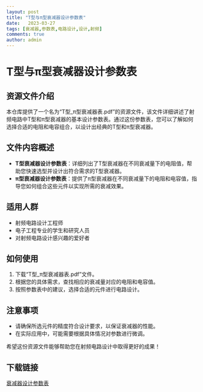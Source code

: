 ```yaml
---
layout: post
title: "T型与π型衰减器设计参数表"
date:   2023-03-27
tags: [衰减器,参数表,电路设计,设计,射频]
comments: true
author: admin
---
```

# T型与π型衰减器设计参数表

## 资源文件介绍

本仓库提供了一个名为“T型_π型衰减器表.pdf”的资源文件，该文件详细讲述了射频电路中T型和π型衰减器的基本设计参数表。通过这份参数表，您可以了解如何选择合适的电阻和电容组合，以设计出经典的T型和π型衰减器。

## 文件内容概述

- **T型衰减器设计参数表**：详细列出了T型衰减器在不同衰减量下的电阻值，帮助您快速选型并设计出符合需求的T型衰减器。
- **π型衰减器设计参数表**：提供了π型衰减器在不同衰减量下的电阻和电容值，指导您如何组合这些元件以实现所需的衰减效果。

## 适用人群

- 射频电路设计工程师
- 电子工程专业的学生和研究人员
- 对射频电路设计感兴趣的爱好者

## 如何使用

1. 下载“T型_π型衰减器表.pdf”文件。
2. 根据您的具体需求，查找相应的衰减量对应的电阻和电容值。
3. 按照参数表中的建议，选择合适的元件进行电路设计。

## 注意事项

- 请确保所选元件的精度符合设计要求，以保证衰减器的性能。
- 在实际应用中，可能需要根据具体情况对参数进行微调。

希望这份资源文件能够帮助您在射频电路设计中取得更好的成果！

## 下载链接

[衰减器设计参数表](https://pan.quark.cn/s/957eb1e27f04)